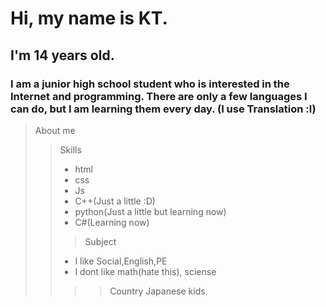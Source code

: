 # Hi, my name is KT.
## I'm 14 years old.
### I am a junior high school student who is interested in the Internet and programming. There are only a few languages I can do, but I am learning them every day. (I use Translation :l)  
> About me
>> Skills
>> * html
>> * css
>> * Js
>> * C++(Just a little :D)
>> * python(Just a little but learning now)
>> * C#(Learning now)
>>> Subject
>> * I like Social,English,PE
>> * I dont like math(hate this), sciense
>>>> Country
>> Japanese kids. 

<!--
**KTxXxX0828/KTxXxX0828** is a ✨ _special_ ✨ repository because its `README.md` (this file) appears on your GitHub profile.

Here are some ideas to get you started:

- 🔭 I’m currently working on ...
- 🌱 I’m currently learning ...
- 👯 I’m looking to collaborate on ...
- 🤔 I’m looking for help with ...
- 💬 Ask me about ...
- 📫 How to reach me: ...
- 😄 Pronouns: ...
- ⚡ Fun fact: ...
-->
